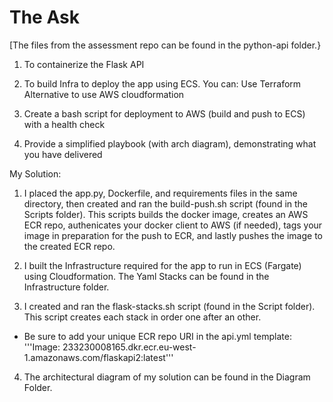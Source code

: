 # The Ask

[The files from the assessment repo can be found in the python-api folder.}

1. To containerize the Flask API

2. To build Infra to deploy the app using ECS. You can:
Use Terraform
Alternative to use AWS cloudformation

3. Create a bash script for deployment to AWS (build and push to ECS) with a health check

4. Provide a simplified playbook (with arch diagram), demonstrating what you have delivered


My Solution:

1. I placed the app.py, Dockerfile, and requirements files in the same directory, then created and ran the build-push.sh script (found in the Scripts folder). This scripts builds the docker image, creates an AWS ECR repo, authenicates your docker client to AWS (if needed), tags your image in preparation for the push to ECR, and lastly pushes the image to the created ECR repo.

2. I built the Infrastructure required for the app to run in ECS (Fargate) using Cloudformation. The Yaml Stacks can be found in the Infrastructure folder.

3. I created and ran the flask-stacks.sh script (found in the Script folder). This script creates each stack in order one after an other.
 - Be sure to add your unique ECR repo URI in the api.yml template:
'''Image: 233230008165.dkr.ecr.eu-west-1.amazonaws.com/flaskapi2:latest'''



4. The architectural diagram of my solution can be found in the Diagram Folder.



